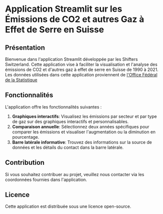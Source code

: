 # Application Streamlit sur les Émissions de CO2 et autres Gaz à Effet de Serre en Suisse

## Présentation

Bienvenue dans l'application Streamlit développée par les Shifters Switzerland. Cette application vise à faciliter la visualisation et l'analyse des émissions de CO2 et d'autres gaz à effet de serre en Suisse de 1990 à 2021. Les données utilisées dans cette application proviennent de [l'Office Fédéral de la Statistique](https://www.bfs.admin.ch/bfs/fr/home/statistiques/espace-environnement/indicateurs-environnement/tous-les-indicateurs/emissions-et-dechets/emissions-gaz-effet-de-serre.html)

## Fonctionnalités

L'application offre les fonctionnalités suivantes :

1. **Graphiques interactifs**: Visualisez les émissions par secteur et par type de gaz sur des graphiques interactifs et personnalisables.
2. **Comparaison annuelle**: Sélectionnez deux années spécifiques pour comparer les émissions et visualiser l'augmentation ou la diminution en pourcentage.
3. **Barre latérale informative**: Trouvez des informations sur la source de données et les détails du contact dans la barre latérale.

## Contribution

Si vous souhaitez contribuer au projet, veuillez nous contacter via les coordonnées fournies dans l'application. 

## Licence

Cette application est distribuée sous une licence open-source. 
